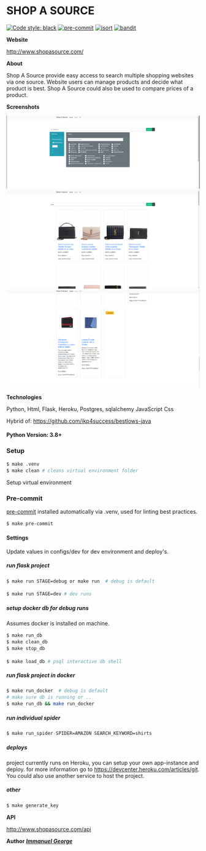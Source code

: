 # SHOP A SOURCE

[![Code style: black](https://img.shields.io/badge/code%20style-black-000000.svg)](https://github.com/psf/black)
[![pre-commit](https://img.shields.io/badge/pre--commit-enabled-brightgreen?logo=pre-commit&logoColor=white)](https://github.com/pre-commit/pre-commit)
[![isort](https://img.shields.io/badge/%20imports-isort-%231674b1?style=flat&labelColor=ef8336)](https://github.com/timothycrosley/isort)
[![bandit](https://github.com/PyCQA/bandit/workflows/Build%20and%20Test%20Bandit/badge.svg)](https://github.com/PyCQA/bandit)


**Website**

http://www.shopasource.com/

**About**

Shop A Source provide easy access to search multiple shopping websites via one source. Website users can manage products and decide what product is best. Shop A Source could also be used to compare prices of a product.

**Screenshots**

![s1](https://github.com/ikp4success/shopasource/blob/master/screenshots/s1.png)
![s2](https://github.com/ikp4success/shopasource/blob/master/screenshots/s2.png)
![s3](https://github.com/ikp4success/shopasource/blob/master/screenshots/s3.png)

**Technologies**

Python,
Html,
Flask,
Heroku,
Postgres,
sqlalchemy
JavaScript
Css

Hybrid of: https://github.com/ikp4success/bestlows-java

#### Python Version: 3.8+

### Setup

```bash
$ make .venv
$ make clean # cleans virtual environment folder
```
Setup virtual environment

### Pre-commit

[pre-commit](https://pre-commit.com/) installed automatically via .venv, used for linting best practices.

```bash
$ make pre-commit
```

#### Settings

Update values in configs/dev for dev environment and deploy's.


##### run flask project
```bash
$ make run STAGE=debug or make run  # debug is default

$ make run STAGE=dev # dev runs
```

##### setup docker db for debug runs
Assumes docker is installed on machine.
```bash
$ make run_db
$ make clean_db
$ make stop_db

$ make load_db # psql interactive db shell
```

##### run flask project in docker
```bash
$ make run_docker  # debug is default
# make sure db is running or ..
$ make run_db && make run_docker
```

##### run individual spider
```bash
$ make run_spider SPIDER=AMAZON SEARCH_KEYWORD=shirts
```

##### deploys
project currently runs on Heroku, you can setup your own app-instance and deploy. for more information go to https://devcenter.heroku.com/articles/git. You could also use another service to host the project.

##### other
```bash
$ make generate_key
```


**API**

http://www.shopasource.com/api


**Author**
[***Immanuel George***](https://stackoverflow.com/cv/imgeorgeresume)
